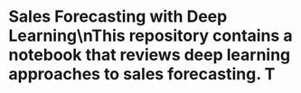 # Sales Forecasting with Deep Learning\nThis repository contains a notebook that reviews deep learning approaches to sales forecasting. T